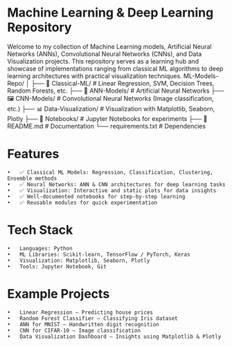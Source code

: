 # Machine Learning & Deep Learning Repository
Welcome to my collection of Machine Learning models, Artificial Neural Networks (ANNs), Convolutional Neural Networks (CNNs), and Data Visualization projects.
This repository serves as a learning hub and showcase of implementations ranging from classical ML algorithms to deep learning architectures with practical visualization techniques.
ML-Models-Repo/
│
├── 📘 Classical-ML/           # Linear Regression, SVM, Decision Trees, Random Forests, etc.
├── 🔬 ANN-Models/             # Artificial Neural Networks
├── 🖼️ CNN-Models/             # Convolutional Neural Networks (Image classification, etc.)
├── 📊 Data-Visualization/     # Visualization with Matplotlib, Seaborn, Plotly
├── 📓 Notebooks/              # Jupyter Notebooks for experiments
├── 📄 README.md               # Documentation
└── requirements.txt           # Dependencies
# Features
	•	✅ Classical ML Models: Regression, Classification, Clustering, Ensemble methods
	•	✅ Neural Networks: ANN & CNN architectures for deep learning tasks
	•	✅ Visualization: Interactive and static plots for data insights
	•	✅ Well-documented notebooks for step-by-step learning
	•	✅ Reusable modules for quick experimentation
 # Tech Stack
	•	Languages: Python
	•	ML Libraries: Scikit-learn, TensorFlow / PyTorch, Keras
	•	Visualization: Matplotlib, Seaborn, Plotly
	•	Tools: Jupyter Notebook, Git
# Example Projects
	•	Linear Regression – Predicting house prices
	•	Random Forest Classifier – Classifying Iris dataset
	•	ANN for MNIST – Handwritten digit recognition
	•	CNN for CIFAR-10 – Image classification
	•	Data Visualization Dashboard – Insights using Matplotlib & Plotly
